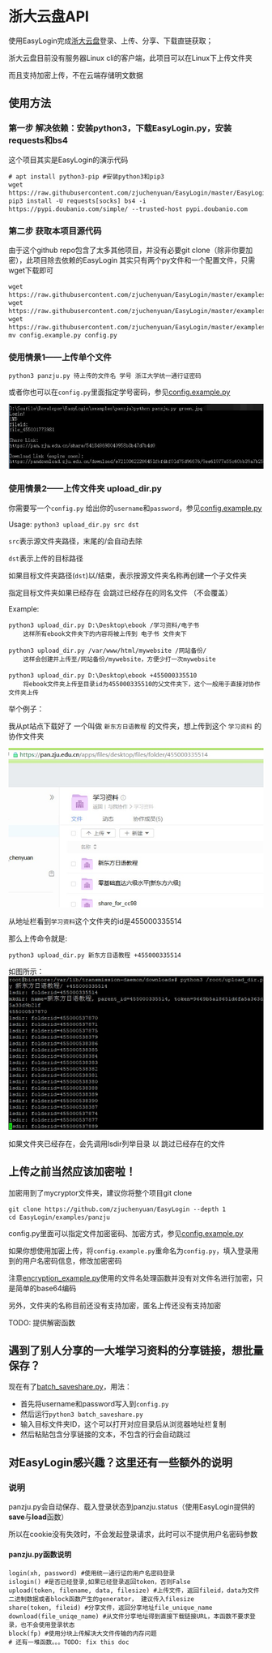 # 浙大云盘API

使用EasyLogin完成[浙大云盘](https://pan.zju.edu.cn)登录、上传、分享、下载直链获取；

浙大云盘目前没有服务器Linux cli的客户端，此项目可以在Linux下上传文件夹

而且支持加密上传，不在云端存储明文数据

## 使用方法

### 第一步 解决依赖：安装python3，下载EasyLogin.py，安装requests和bs4

这个项目其实是EasyLogin的演示代码

```
# apt install python3-pip #安装python3和pip3
wget https://raw.githubusercontent.com/zjuchenyuan/EasyLogin/master/EasyLogin.py
pip3 install -U requests[socks] bs4 -i https://pypi.doubanio.com/simple/ --trusted-host pypi.doubanio.com
```

### 第二步 获取本项目源代码

由于这个github repo包含了太多其他项目，并没有必要git clone（除非你要加密），此项目除去依赖的EasyLogin 其实只有两个py文件和一个配置文件，只需wget下载即可

```
wget https://raw.githubusercontent.com/zjuchenyuan/EasyLogin/master/examples/panzju/panzju.py
wget https://raw.githubusercontent.com/zjuchenyuan/EasyLogin/master/examples/panzju/upload_dir.py
wget https://raw.githubusercontent.com/zjuchenyuan/EasyLogin/master/examples/panzju/config.example.py
mv config.example.py config.py
```

### 使用情景1——上传单个文件

```
python3 panzju.py 待上传的文件名 学号 浙江大学统一通行证密码
```

或者你也可以在`config.py`里面指定学号密码，参见[config.example.py](config.example.py)

![screenshot](screenshot.jpg)

### 使用情景2——上传文件夹 upload_dir.py

你需要写一个`config.py` 给出你的`username`和`password`，参见[config.example.py](config.example.py)

Usage: `python3 upload_dir.py src dst`

`src`表示源文件夹路径，末尾的/会自动去除

`dst`表示上传的目标路径

如果目标文件夹路径(`dst`)以/结束，表示按源文件夹名称再创建一个子文件夹

指定目标文件夹如果已经存在 会跳过已经存在的同名文件 （不会覆盖）

Example:
```
python3 upload_dir.py D:\Desktop\ebook /学习资料/电子书
    这样所有ebook文件夹下的内容将被上传到 电子书 文件夹下

python3 upload_dir.py /var/www/html/mywebsite /网站备份/
    这样会创建并上传至/网站备份/mywebsite，方便少打一次mywebsite

python3 upload_dir.py D:\Desktop\ebook +455000335510
    将ebook文件夹上传至目录id为455000335510的父文件夹下，这个一般用于直接对协作文件夹上传
```

举个例子：

我从pt站点下载好了 一个叫做 `新东方日语教程` 的文件夹，想上传到这个 `学习资料` 的协作文件夹

![](screenshot2.jpg)

从地址栏看到`学习资料`这个文件夹的id是455000335514

那么上传命令就是:

```
python3 upload_dir.py 新东方日语教程 +455000335514
```

如图所示：
![](screenshot3.jpg)

如果文件夹已经存在，会先调用lsdir列举目录 以 跳过已经存在的文件

## 上传之前当然应该加密啦！

加密用到了mycryptor文件夹，建议你将整个项目git clone

```
git clone https://github.com/zjuchenyuan/EasyLogin --depth 1
cd EasyLogin/examples/panzju
```

config.py里面可以指定文件加密密码、加密方式，参见[config.example.py](config.example.py)

如果你想使用加密上传，将`config.example.py`重命名为`config.py`，填入登录用到的用户名密码信息，修改加密密码

注意[encryption_example.py](encryption_example.py)使用的文件名处理函数并没有对文件名进行加密，只是简单的base64编码

另外，文件夹的名称目前还没有支持加密，匿名上传还没有支持加密

TODO: 提供解密函数

## 遇到了别人分享的一大堆学习资料的分享链接，想批量保存？

现在有了[batch_saveshare.py](batch_saveshare.py)，用法：

* 首先将username和password写入到`config.py`
* 然后运行`python3 batch_saveshare.py`
* 输入目标文件夹ID，这个可以打开对应目录后从浏览器地址栏复制
* 然后粘贴包含分享链接的文本，不包含的行会自动跳过

## 对EasyLogin感兴趣？这里还有一些额外的说明

### 说明

panzju.py会自动保存、载入登录状态到panzju.status（使用EasyLogin提供的**save**与**load**函数）

所以在cookie没有失效时，不会发起登录请求，此时可以不提供用户名密码参数

#### panzju.py函数说明

```
login(xh, password) #使用统一通行证的用户名密码登录
islogin() #是否已经登录,如果已经登录返回token，否则False
upload(token, filename, data, filesize) #上传文件，返回fileid，data为文件二进制数据或者block函数产生的generator， 建议传入filesize
share(token, fileid) #分享文件，返回分享地址file_unique_name
download(file_uniqe_name) #从文件分享地址得到直接下载链接URL，本函数不要求登录，也不会使用登录状态
block(fp) #使用分块上传解决大文件传输的内存问题
# 还有一堆函数。。。TODO: fix this doc
```
